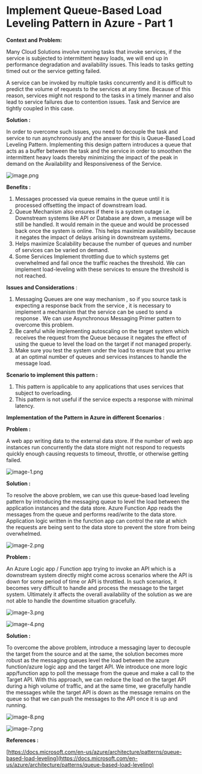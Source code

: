 # Implement Queue-Based Load Leveling Pattern in Azure - Part 1

**Context and Problem:**

Many Cloud Solutions involve running tasks that invoke services, if the service is subjected to intermittent heavy loads, we will end up in performance degradation and availability issues. This leads to tasks getting timed out or the service getting failed.

A service can be invoked by multiple tasks concurrently and it is difficult to predict the volume of requests to the services at any time. Because of this reason, services might not respond to the tasks in a timely manner and also lead to service failures due to contention issues. Task and Service are tightly coupled in this case.

**Solution :**

In order to overcome such issues, you need to decouple the task and service to run asynchronously and the answer for this is Queue-Based Load Leveling Pattern. Implementing this design pattern introduces a queue that acts as a buffer between the task and the service in order to smoothen the intermittent heavy loads thereby minimizing the impact of the peak in demand on the Availability and Responsiveness of the Service.


![image.png](https://cdn.hashnode.com/res/hashnode/image/upload/v1627798062034/D1FBzYD-Q.png)

**Benefits :**

1.  Messages processed via queue remains in the queue until it is processed offsetting the impact of downstream load.
2.  Queue Mechanism also ensures if there is a system outage i.e. Downstream systems like API or Database are down, a message will be still be handled. It would remain in the queue and would be processed back once the system is online. This helps maximize availability because it negates the impact of delays arising in downstream systems.
3.  Helps maximize Scalability because the number of queues and number of services can be varied on demand.
4.  Some Services Implement throttling due to which systems get overwhelmed and fail once the traffic reaches the threshold. We can implement load-leveling with these services to ensure the threshold is not reached.

**Issues and Considerations** :

1.  Messaging Queues are one way mechanism , so if you source task is expecting a response back from the service , it is necessary to implement a mechanism that the service can be used to send a response . We can use Asynchronous Messaging Primer pattern to overcome this problem.
2.  Be careful while implementing autoscaling on the target system which receives the request from the Queue because it negates the effect of using the queue to level the load on the target if not managed properly.
3.  Make sure you test the system under the load to ensure that you arrive at an optimal number of queues and services instances to handle the message load.

**Scenario to implement this pattern :**

1.  This pattern is applicable to any applications that uses services that subject to overloading.
2.  This pattern is not useful if the service expects a response with minimal latency.

**Implementation of the Pattern in Azure in different Scenarios** :

**Problem :**

A web app writing data to the external data store. If the number of web app instances run concurrently the data store might not respond to requests quickly enough causing requests to timeout, throttle, or otherwise getting failed.

![image-1.png](https://cdn.hashnode.com/res/hashnode/image/upload/v1627798072636/eM3Jsbjgo.png)

**Solution :**

To resolve the above problem, we can use this queue-based load leveling pattern by introducing the messaging queue to level the load between the application instances and the data store. Azure Function App reads the messages from the queue and performs read/write to the data store. Application logic written in the function app can control the rate at which the requests are being sent to the data store to prevent the store from being overwhelmed.


![image-2.png](https://cdn.hashnode.com/res/hashnode/image/upload/v1627798082715/ssHWcAq68.png)

**Problem :**

An Azure Logic app / Function app trying to invoke an API which is a downstream system directly might come across scenarios where the API is down for some period of time or API is throttled. In such scenarios, it becomes very difficult to handle and process the message to the target system. Ultimately it affects the overall availability of the solution as we are not able to handle the downtime situation gracefully.


![image-3.png](https://cdn.hashnode.com/res/hashnode/image/upload/v1627798092468/3O9nePaY7.png)


![image-4.png](https://cdn.hashnode.com/res/hashnode/image/upload/v1627798103378/LIGs--A3o.png)

**Solution :**

To overcome the above problem, introduce a messaging layer to decouple the target from the source and at the same, the solution becomes more robust as the messaging queues level the load between the azure function/azure logic app and the target API. We introduce one more logic app/function app to poll the message from the queue and make a call to the Target API. With this approach, we can reduce the load on the target API during a high volume of traffic, and at the same time, we gracefully handle the messages while the target API is down as the message remains on the queue so that we can push the messages to the API once it is up and running.


![image-8.png](https://cdn.hashnode.com/res/hashnode/image/upload/v1627798112383/_HdzqC3qQ.png)


![image-7.png](https://cdn.hashnode.com/res/hashnode/image/upload/v1627798121653/oD4PHAp2I.png)

**References :**

[https://docs.microsoft.com/en-us/azure/architecture/patterns/queue-based-load-leveling](https://docs.microsoft.com/en-us/azure/architecture/patterns/queue-based-load-leveling)
